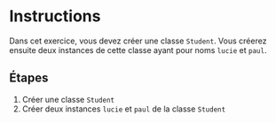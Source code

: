# Instructions

Dans cet exercice, vous devez créer une classe `Student`. Vous créerez ensuite deux instances de cette classe ayant pour noms `lucie` et `paul`.

## Étapes

1. Créer une classe `Student`
2. Créer deux instances `lucie` et `paul` de la classe `Student`

